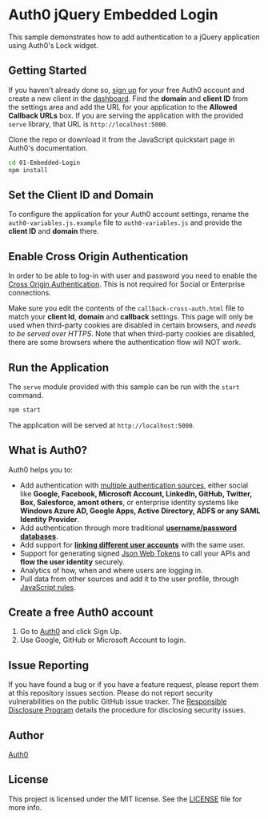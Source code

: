 # Auth0 jQuery Embedded Login

This sample demonstrates how to add authentication to a jQuery application using Auth0's Lock widget.

## Getting Started

If you haven't already done so, [sign up](https://auth0.com) for your free Auth0 account and create a new client in the [dashboard](https://manage.auth0.com). Find the **domain** and **client ID** from the settings area and add the URL for your application to the **Allowed Callback URLs** box. If you are serving the application with the provided `serve` library, that URL is `http://localhost:5000`.

Clone the repo or download it from the JavaScript quickstart page in Auth0's documentation.

```bash
cd 01-Embedded-Login
npm install
```

## Set the Client ID and Domain 

To configure the application for your Auth0 account settings, rename the `auth0-variables.js.example` file to `auth0-variables.js` and provide the **client ID** and **domain** there. 

## Enable Cross Origin Authentication

In order to be able to log-in with user and password you need to enable the [Cross Origin Authentication](https://auth0.com/docs/cross-origin-authentication). This is not required for Social or Enterprise connections.

Make sure you edit the contents of the `callback-cross-auth.html` file to match your **client Id**, **domain** and **callback** settings. This page will only be used when third-party cookies are disabled in certain browsers, and *needs to be served over HTTPS*. Note that when third-party cookies are disabled, there are some browsers where the authentication flow will NOT work. 

## Run the Application

The `serve` module provided with this sample can be run with the `start` command.

```bash
npm start
```

The application will be served at `http://localhost:5000`.

## What is Auth0?

Auth0 helps you to:

* Add authentication with [multiple authentication sources](https://docs.auth0.com/identityproviders), either social like **Google, Facebook, Microsoft Account, LinkedIn, GitHub, Twitter, Box, Salesforce, amont others**, or enterprise identity systems like **Windows Azure AD, Google Apps, Active Directory, ADFS or any SAML Identity Provider**.
* Add authentication through more traditional **[username/password databases](https://docs.auth0.com/mysql-connection-tutorial)**.
* Add support for **[linking different user accounts](https://docs.auth0.com/link-accounts)** with the same user.
* Support for generating signed [Json Web Tokens](https://docs.auth0.com/jwt) to call your APIs and **flow the user identity** securely.
* Analytics of how, when and where users are logging in.
* Pull data from other sources and add it to the user profile, through [JavaScript rules](https://docs.auth0.com/rules).

## Create a free Auth0 account

1. Go to [Auth0](https://auth0.com/signup) and click Sign Up.
2. Use Google, GitHub or Microsoft Account to login.

## Issue Reporting

If you have found a bug or if you have a feature request, please report them at this repository issues section. Please do not report security vulnerabilities on the public GitHub issue tracker. The [Responsible Disclosure Program](https://auth0.com/whitehat) details the procedure for disclosing security issues.

## Author

[Auth0](auth0.com)

## License

This project is licensed under the MIT license. See the [LICENSE](LICENSE.txt) file for more info.


